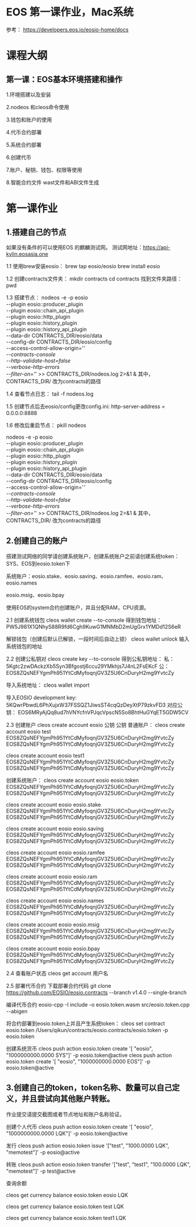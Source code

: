# EOS 第一课作业，Mac系统

参考：
https://developers.eos.io/eosio-home/docs

# 课程大纲

## 第⼀课：EOS基本环境搭建和操作

1.环境搭建以及安装

2.nodeos 和cleos命令使用

3.钱包和账户的使用

4.代币合约部署

5.系统合约部署

6.创建代币

7.账户、秘钥、钱包、权限等使用

8.智能合约文件 wast文件和ABI文件生成

# 第一课作业

## 1.搭建自己的节点
如果没有条件的可以使用EOS 的麒麟测试网。
测试网地址：https://api-kylin.eosasia.one

1.1 使用brew安装eosio：
brew tap eosio/eosio
brew install eosio

1.2 创建contracts文件夹：
mkdir contracts
cd contracts
找到文件夹路径：
pwd

1.3 搭建节点：
nodeos -e -p eosio \
--plugin eosio::producer_plugin \
--plugin eosio::chain_api_plugin \
--plugin eosio::http_plugin \
--plugin eosio::history_plugin \
--plugin eosio::history_api_plugin \
--data-dir CONTRACTS_DIR/eosio/data \
--config-dir CONTRACTS_DIR/eosio/config \
--access-control-allow-origin='*' \
--contracts-console \
--http-validate-host=false \
--verbose-http-errors \
--filter-on='*' >> CONTRACTS_DIR/nodeos.log 2>&1 &
其中，CONTRACTS_DIR/ 改为contracts的路径

1.4 查看节点日志：
tail -f nodeos.log

1.5 创建节点后去eosio/config更改config.ini:
http-server-address = 0.0.0.0:8888

1.6 修改后重启节点：
pkill nodeos

nodeos -e -p eosio \
--plugin eosio::producer_plugin \
--plugin eosio::chain_api_plugin \
--plugin eosio::http_plugin \
--plugin eosio::history_plugin \
--plugin eosio::history_api_plugin \
--data-dir CONTRACTS_DIR/eosio/data \
--config-dir CONTRACTS_DIR/eosio/config \
--access-control-allow-origin='*' \
--contracts-console \
--http-validate-host=false \
--verbose-http-errors \
--filter-on='*' >> CONTRACTS_DIR/nodeos.log 2>&1 &
其中，CONTRACTS_DIR/ 改为contracts的路径


## 2.创建自己的账户
搭建测试网络的同学请创建系统账户，创建系统账户之前请创建系统token：SYS、EOS到eosio.token下

系统账户：eosio.stake、eosio.saving、eosio.ramfee、eosio.ram、eosio.names

eosio.msig、eosio.bpay

使用EOS的system合约创建账户，并且分配RAM，CPU资源。

2.1 创建系统钱包
cleos wallet create --to-console
得到钱包地址：PW5J981X1QNhyS88R9fd6Cgh9KuwG1MNMbD2mUgGrx1YMDd12S6eR

解锁钱包（创建后默认已解锁，一段时间后自动上锁）
cleos wallet unlock
输入系统钱包的地址

2.2 创建公私钥对
cleos create key --to-console
得到公私钥地址：
私：
5Kgtc2zwDAckzXb5Syn3Bfgostj6ccu29YMkhjs7J4nL2FsEKcF
公：
EOS8ZQsNEFYgmPh951YtCdMyfoqnjGV3Z5U6CnDuryH2mg9YvtcZy

导入系统地址：
cleos wallet import

导入EOSIO development key:
5KQwrPbwdL6PhXujxW37FSSQZ1JiwsST4cqQzDeyXtP79zkvFD3
对应公钥：
EOS6MRyAjQq8ud7hVNYcfnVPJqcVpscN5So8BhtHuGYqET5GDW5CV

2.3 创建账户 cleos create account eosio 公钥 公钥
普通账户：
cleos create account eosio test EOS8ZQsNEFYgmPh951YtCdMyfoqnjGV3Z5U6CnDuryH2mg9YvtcZy EOS8ZQsNEFYgmPh951YtCdMyfoqnjGV3Z5U6CnDuryH2mg9YvtcZy

cleos create account eosio test1 EOS8ZQsNEFYgmPh951YtCdMyfoqnjGV3Z5U6CnDuryH2mg9YvtcZy EOS8ZQsNEFYgmPh951YtCdMyfoqnjGV3Z5U6CnDuryH2mg9YvtcZy

创建系统账户：
cleos create account eosio eosio.token EOS8ZQsNEFYgmPh951YtCdMyfoqnjGV3Z5U6CnDuryH2mg9YvtcZy EOS8ZQsNEFYgmPh951YtCdMyfoqnjGV3Z5U6CnDuryH2mg9YvtcZy

cleos create account eosio eosio.stake EOS8ZQsNEFYgmPh951YtCdMyfoqnjGV3Z5U6CnDuryH2mg9YvtcZy EOS8ZQsNEFYgmPh951YtCdMyfoqnjGV3Z5U6CnDuryH2mg9YvtcZy

cleos create account eosio eosio.saving EOS8ZQsNEFYgmPh951YtCdMyfoqnjGV3Z5U6CnDuryH2mg9YvtcZy EOS8ZQsNEFYgmPh951YtCdMyfoqnjGV3Z5U6CnDuryH2mg9YvtcZy

cleos create account eosio eosio.ramfee EOS8ZQsNEFYgmPh951YtCdMyfoqnjGV3Z5U6CnDuryH2mg9YvtcZy EOS8ZQsNEFYgmPh951YtCdMyfoqnjGV3Z5U6CnDuryH2mg9YvtcZy

cleos create account eosio eosio.ram EOS8ZQsNEFYgmPh951YtCdMyfoqnjGV3Z5U6CnDuryH2mg9YvtcZy EOS8ZQsNEFYgmPh951YtCdMyfoqnjGV3Z5U6CnDuryH2mg9YvtcZy

cleos create account eosio eosio.names EOS8ZQsNEFYgmPh951YtCdMyfoqnjGV3Z5U6CnDuryH2mg9YvtcZy EOS8ZQsNEFYgmPh951YtCdMyfoqnjGV3Z5U6CnDuryH2mg9YvtcZy

cleos create account eosio eosio.msig EOS8ZQsNEFYgmPh951YtCdMyfoqnjGV3Z5U6CnDuryH2mg9YvtcZy EOS8ZQsNEFYgmPh951YtCdMyfoqnjGV3Z5U6CnDuryH2mg9YvtcZy

cleos create account eosio eosio.bpay EOS8ZQsNEFYgmPh951YtCdMyfoqnjGV3Z5U6CnDuryH2mg9YvtcZy EOS8ZQsNEFYgmPh951YtCdMyfoqnjGV3Z5U6CnDuryH2mg9YvtcZy

2.4 查看账户状态
cleos get account 用户名

2.5 部署代币合约
下载部署合约代码
git clone https://github.com/EOSIO/eosio.contracts --branch v1.4.0 --single-branch

编译代币合约
eosio-cpp -I include -o eosio.token.wasm src/eosio.token.cpp --abigen

将合约部署到eosio.token上并且产生系统token：
cleos set contract eosio.token /Users/qikun/contracts/eosio.contracts/eosio.token -p eosio.token

创建系统货币
cleos push action eosio.token create '[ "eosio", "1000000000.0000 SYS"]' -p eosio.token@active 
cleos push action eosio.token create '[ "eosio", "1000000000.0000 EOS"]' -p eosio.token@active


## 3.创建自己的token，token名称、数量可以自己定义，并且尝试向其他账户转账。
作业提交请提交截图或者节点地址和账户名称验证。

创建个人代币
cleos push action eosio.token create '[ "eosio", "1000000000.0000 LQK"]' -p eosio.token@active

发行
cleos push action eosio.token issue '["test", "1000.0000 LQK", "memotest"]' -p eosio@active

转账
cleos push action eosio.token transfer '["test", "test1", "100.0000 LQK", "memotest"]' -p test@active


查询余额

cleos get currency balance eosio.token eosio LQK

cleos get currency balance eosio.token test LQK

cleos get currency balance eosio.token test1 LQK

